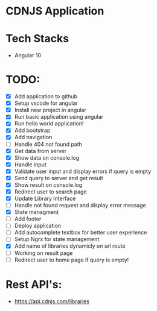 # CDNJS Application

# Tech Stacks

* Angular 10

# TODO:

* [x] Add application to github
* [x] Setup vscode for angular
* [x] Install new project in angular
* [x] Run basic application using angular
* [x] Run hello world application!
* [x] Add bootstrap
* [x] Add navigation
* [ ] Handle 404 not found path
* [x] Get data from server
* [x] Show data on console.log
* [x] Handle input
* [x] Validate user input and display errors if query is empty
* [x] Send query to server and get result 
* [x] Show result on console.log
* [x] Redirect user to search page
* [x] Update Library Interface
* [ ] Handle not found request and display error message
* [x] State managment
* [ ] Add footer
* [ ] Deploy application
* [ ] Add autocomplete textbox for better user experience
* [ ] Setup Ngrx for state management 
* [x] Add name of libraries dynamicly on url route
* [ ] Working on result page
* [ ] Redirect user to home page if query is empty!

# Rest API's:

* https://api.cdnjs.com/libraries

